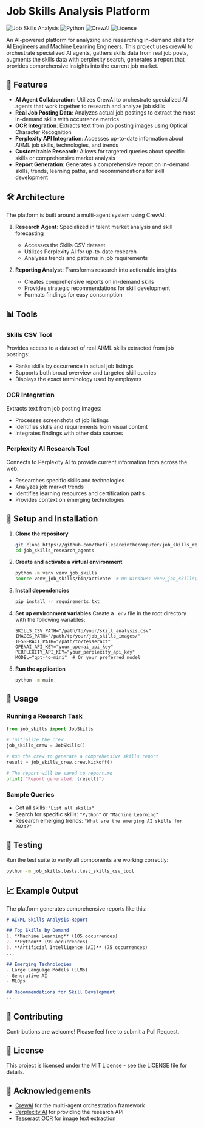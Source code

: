 # Job Skills Analysis Platform

![Job Skills Analysis](https://img.shields.io/badge/AI-Job%20Skills%20Analysis-blue)
![Python](https://img.shields.io/badge/Python-3.9%2B-brightgreen)
![CrewAI](https://img.shields.io/badge/CrewAI-Latest-orange)
![License](https://img.shields.io/badge/License-MIT-green)

An AI-powered platform for analyzing and researching in-demand skills for AI Engineers and Machine Learning Engineers. This project uses crewAI to orchestrate specialized AI agents, gathers skills data from real job posts, augments the skills data with perplexity search, generates a report that provides comprehensive insights into the current job market.

## 🚀 Features

- **AI Agent Collaboration**: Utilizes CrewAI to orchestrate specialized AI agents that work together to research and analyze job skills
- **Real Job Posting Data**: Analyzes actual job postings to extract the most in-demand skills with occurrence metrics
- **OCR Integration**: Extracts text from job posting images using Optical Character Recognition
- **Perplexity API Integration**: Accesses up-to-date information about AI/ML job skills, technologies, and trends
- **Customizable Research**: Allows for targeted queries about specific skills or comprehensive market analysis
- **Report Generation**: Generates a comprehensive report on in-demand skills, trends, learning paths, and recommendations for skill development

## 🛠️ Architecture

The platform is built around a multi-agent system using CrewAI:

1. **Research Agent**: Specialized in talent market analysis and skill forecasting
   - Accesses the Skills CSV dataset
   - Utilizes Perplexity AI for up-to-date research
   - Analyzes trends and patterns in job requirements

2. **Reporting Analyst**: Transforms research into actionable insights
   - Creates comprehensive reports on in-demand skills
   - Provides strategic recommendations for skill development
   - Formats findings for easy consumption

## 📊 Tools

### Skills CSV Tool

Provides access to a dataset of real AI/ML skills extracted from job postings:

- Ranks skills by occurrence in actual job listings
- Supports both broad overview and targeted skill queries
- Displays the exact terminology used by employers

### OCR Integration

Extracts text from job posting images:

- Processes screenshots of job listings
- Identifies skills and requirements from visual content
- Integrates findings with other data sources

### Perplexity AI Research Tool

Connects to Perplexity AI to provide current information from across the web:

- Researches specific skills and technologies
- Analyzes job market trends
- Identifies learning resources and certification paths
- Provides context on emerging technologies

## 🔧 Setup and Installation

1. **Clone the repository**
   ```bash
   git clone https://github.com/thefilesareinthecomputer/job_skills_research_agents.git
   cd job_skills_research_agents
   ```

2. **Create and activate a virtual environment**
   ```bash
   python -m venv venv_job_skills
   source venv_job_skills/bin/activate  # On Windows: venv_job_skills\Scripts\activate
   ```

3. **Install dependencies**
   ```bash
   pip install -r requirements.txt
   ```

4. **Set up environment variables**
   Create a `.env` file in the root directory with the following variables:
   ```
   SKILLS_CSV_PATH="/path/to/your/skill_analysis.csv"
   IMAGES_PATH="/path/to/your/job_skills_images/"
   TESSERACT_PATH="/path/to/tesseract"
   OPENAI_API_KEY="your_openai_api_key"
   PERPLEXITY_API_KEY="your_perplexity_api_key"
   MODEL="gpt-4o-mini"  # Or your preferred model
   ```

5. **Run the application**
   ```bash
   python -m main
   ```

## 📝 Usage

### Running a Research Task

```python
from job_skills import JobSkills

# Initialize the crew
job_skills_crew = JobSkills()

# Run the crew to generate a comprehensive skills report
result = job_skills_crew.crew.kickoff()

# The report will be saved to report.md
print(f"Report generated: {result}")
```

### Sample Queries

- Get all skills: `"List all skills"`
- Search for specific skills: `"Python"` or `"Machine Learning"`
- Research emerging trends: `"What are the emerging AI skills for 2024?"`

## 🧪 Testing

Run the test suite to verify all components are working correctly:

```bash
python -m job_skills.tests.test_skills_csv_tool
```

## 📈 Example Output

The platform generates comprehensive reports like this:

```markdown
# AI/ML Skills Analysis Report

## Top Skills by Demand
1. **Machine Learning** (105 occurrences)
2. **Python** (99 occurrences)
3. **Artificial Intelligence (AI)** (75 occurrences)
...

## Emerging Technologies
- Large Language Models (LLMs)
- Generative AI
- MLOps

## Recommendations for Skill Development
...
```

## 🤝 Contributing

Contributions are welcome! Please feel free to submit a Pull Request.

## 📄 License

This project is licensed under the MIT License - see the LICENSE file for details.

## 🙏 Acknowledgements

- [CrewAI](https://github.com/joaomdmoura/crewAI) for the multi-agent orchestration framework
- [Perplexity AI](https://www.perplexity.ai/) for providing the research API
- [Tesseract OCR](https://github.com/tesseract-ocr/tesseract) for image text extraction 